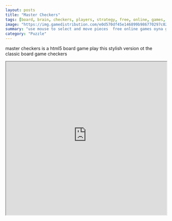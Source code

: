 ```yaml
---
layout: posts
title: "Master Checkers"
tags: [board, brain, checkers, players, strategy, free, online, games, oyna, game, free, games, play, play, games]
image: "https://img.gamedistribution.com/e0d570df45e146899b986770297c0210.jpg"
summary: "use mouse to select and move pieces  free online games oyna game free games play play games"
category: "Puzzle"
---
```


master checkers is a html5 board game play this stylish version ot the classic board game checkers

<iframe width="100%" height="480px;" src="https://html5.gamedistribution.com/e0d570df45e146899b986770297c0210/"></iframe>